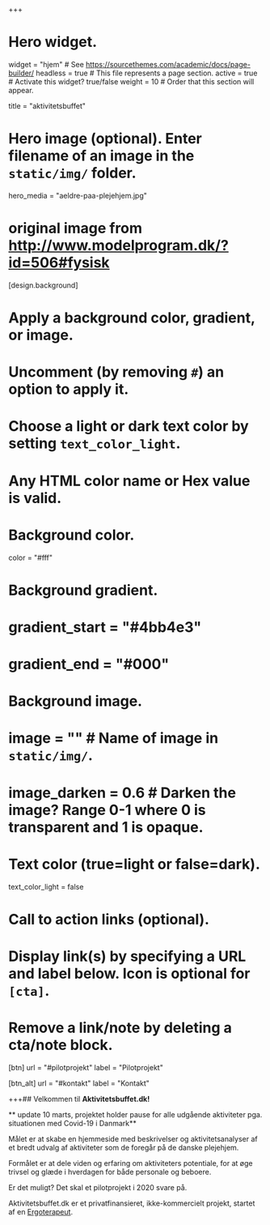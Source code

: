 +++

# Hero widget.

widget = "hjem" # See https://sourcethemes.com/academic/docs/page-builder/
headless = true # This file represents a page section.
active = true # Activate this widget? true/false
weight = 10 # Order that this section will appear.

title = "aktivitetsbuffet"

# Hero image (optional). Enter filename of an image in the `static/img/` folder.

hero_media = "aeldre-paa-plejehjem.jpg"

# original image from http://www.modelprogram.dk/?id=506#fysisk

[design.background]

# Apply a background color, gradient, or image.

# Uncomment (by removing `#`) an option to apply it.

# Choose a light or dark text color by setting `text_color_light`.

# Any HTML color name or Hex value is valid.

# Background color.

color = "#fff"

# Background gradient.

# gradient_start = "#4bb4e3"

# gradient_end = "#000"

# Background image.

# image = "" # Name of image in `static/img/`.

# image_darken = 0.6 # Darken the image? Range 0-1 where 0 is transparent and 1 is opaque.

# Text color (true=light or false=dark).

text_color_light = false

# Call to action links (optional).

# Display link(s) by specifying a URL and label below. Icon is optional for `[cta]`.

# Remove a link/note by deleting a cta/note block.

[btn]
url = "#pilotprojekt"
label = "Pilotprojekt"

[btn_alt]
url = "#kontakt"
label = "Kontakt"

+++## Velkommen til **Aktivitetsbuffet.dk!**

** update 10 marts, projektet holder pause for alle udgående aktiviteter pga. situationen med Covid-19 i Danmark**

Målet er at skabe en hjemmeside med beskrivelser og aktivitetsanalyser af et bredt udvalg af aktiviteter som de foregår på de danske plejehjem.

Formålet er at dele viden og erfaring om aktiviteters potentiale, for at øge trivsel og glæde i hverdagen for både personale og beboere.

Er det muligt? Det skal et pilotprojekt i 2020 svare på.

Aktivitetsbuffet.dk er et privatfinansieret, ikke-kommercielt projekt, startet af en [Ergoterapeut](#hvemstaarbag "Hvem står bag?").
